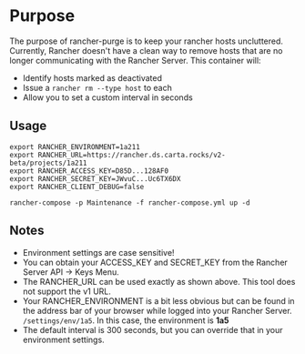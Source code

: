 # Purpose

The purpose of rancher-purge is to keep your rancher hosts uncluttered. Currently, Rancher doesn't have a clean way to remove hosts that are no longer communicating with the Rancher Server. This container will:

- Identify hosts marked as deactivated
- Issue a `rancher rm --type host` to each
- Allow you to set a custom interval in seconds

## Usage

```
export RANCHER_ENVIRONMENT=1a211
export RANCHER_URL=https://rancher.ds.carta.rocks/v2-beta/projects/1a211
export RANCHER_ACCESS_KEY=D85D...128AF0
export RANCHER_SECRET_KEY=JWvuC...Uc6TX6DX
export RANCHER_CLIENT_DEBUG=false

rancher-compose -p Maintenance -f rancher-compose.yml up -d
```

## Notes

- Environment settings are case sensitive!
- You can obtain your ACCESS_KEY and SECRET_KEY from the Rancher Server API -> Keys Menu.
- The RANCHER_URL can be used exactly as shown above. This tool does not support the v1 URL.
- Your RANCHER_ENVIRONMENT is a bit less obvious but can be found in the address bar of your browser while logged into your Rancher Server. `/settings/env/1a5`. In this case, the environment is **1a5**
- The default interval is 300 seconds, but you can override that in your environment settings.
